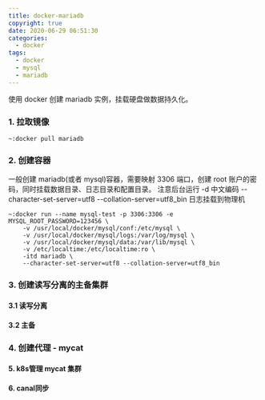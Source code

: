 ```yaml
---
title: docker-mariadb
copyright: true
date: 2020-06-29 06:51:30
categories:
  - docker
tags:
  - docker
  - mysql
  - mariadb
---
```


使用 docker 创建 mariadb 实例，挂载硬盘做数据持久化。

<!-- more -->

### 1. 拉取镜像

```
~:docker pull mariadb
```

### 2. 创建容器

一般创建 mariadb(或者 mysql)容器，需要映射 3306 端口，创建 root 账户的密码，同时挂载数据目录、日志目录和配置目录。
注意后台运行 -d
中文编码 --character-set-server=utf8 --collation-server=utf8_bin
日志挂载到物理机

```
~:docker run --name mysql-test -p 3306:3306 -e MYSQL_ROOT_PASSWORD=123456 \
    -v /usr/local/docker/mysql/conf:/etc/mysql \
    -v /usr/local/docker/mysql/logs:/var/log/mysql \
    -v /usr/local/docker/mysql/data:/var/lib/mysql \
    -v /etc/localtime:/etc/localtime:ro \
    -itd mariadb \
    --character-set-server=utf8 --collation-server=utf8_bin
```

### 3. 创建读写分离的主备集群

#### 3.1 读写分离

#### 3.2 主备

### 4. 创建代理 - mycat

#### 5. k8s管理 mycat 集群


#### 6. canal同步